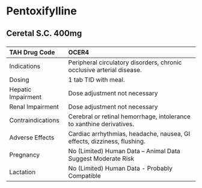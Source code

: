 # Pentoxifylline

## Ceretal S.C. 400mg

##### 

| TAH Drug Code      | OCER4                                                                   |
|:-------------------|:------------------------------------------------------------------------|
| Indications        | Peripheral circulatory disorders, chronic occlusive arterial disease.   |
| Dosing             | 1 tab TID with meal.                                                    |
| Hepatic Impairment | Dose adjustment not necessary                                           |
| Renal Impairment   | Dose adjustment not necessary                                           |
| Contraindications  | Cerebral or retinal hemorrhage, intolerance to xanthine derivatives.    |
| Adverse Effects    | Cardiac arrhythmias, headache, nausea, GI effects, dizziness, flushing. |
| Pregnancy          | No (Limited) Human Data – Animal Data Suggest Moderate Risk             |
| Lactation          | No (Limited) Human Data - Probably Compatible                           |


